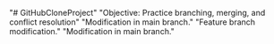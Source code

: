 "# GitHubCloneProject" 
"Objective: Practice branching, merging, and conflict resolution" 
"Modification in main branch." 
"Feature branch modification." 
"Modification in main branch." 
